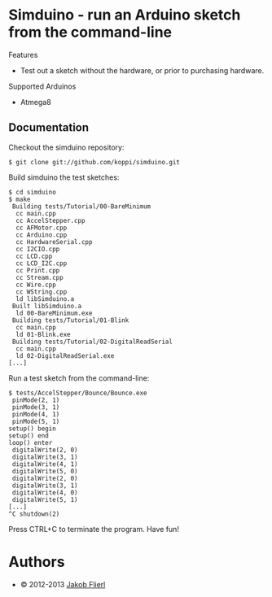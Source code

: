 # Simduino - run an Arduino sketch from the command-line

Features

* Test out a sketch without the hardware, or prior to purchasing hardware.

Supported Arduinos

* Atmega8

## Documentation

Checkout the simduino repository:

```
$ git clone git://github.com/koppi/simduino.git
```

Build simduino the test sketches:

```
$ cd simduino
$ make
 Building tests/Tutorial/00-BareMinimum
  cc main.cpp
  cc AccelStepper.cpp
  cc AFMotor.cpp
  cc Arduino.cpp
  cc HardwareSerial.cpp
  cc I2CIO.cpp
  cc LCD.cpp
  cc LCD_I2C.cpp
  cc Print.cpp
  cc Stream.cpp
  cc Wire.cpp
  cc WString.cpp
  ld libSimduino.a
 Built libSimduino.a
  ld 00-BareMinimum.exe
 Building tests/Tutorial/01-Blink
  cc main.cpp
  ld 01-Blink.exe
 Building tests/Tutorial/02-DigitalReadSerial
  cc main.cpp
  ld 02-DigitalReadSerial.exe
[...]
```

Run a test sketch from the command-line:

```
$ tests/AccelStepper/Bounce/Bounce.exe
 pinMode(2, 1)
 pinMode(3, 1)
 pinMode(4, 1)
 pinMode(5, 1)
setup() begin
setup() end
loop() enter
 digitalWrite(2, 0)
 digitalWrite(3, 1)
 digitalWrite(4, 1)
 digitalWrite(5, 0)
 digitalWrite(2, 0)
 digitalWrite(3, 1)
 digitalWrite(4, 0)
 digitalWrite(5, 1)
[...]
^C shutdown(2)
```

Press CTRL+C to terminate the program. Have fun!

# Authors

* © 2012-2013 [Jakob Flierl](https://github.com/koppi)
